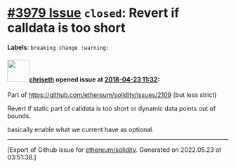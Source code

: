 # [\#3979 Issue](https://github.com/ethereum/solidity/issues/3979) `closed`: Revert if calldata is too short
**Labels**: `breaking change :warning:`


#### <img src="https://avatars.githubusercontent.com/u/9073706?v=4" width="50">[chriseth](https://github.com/chriseth) opened issue at [2018-04-23 11:32](https://github.com/ethereum/solidity/issues/3979):

Part of https://github.com/ethereum/solidity/issues/2109 (but less strict)

Revert if static part of calldata is too short or dynamic data points out of bounds.

 basically enable what we current have as optional.




-------------------------------------------------------------------------------



[Export of Github issue for [ethereum/solidity](https://github.com/ethereum/solidity). Generated on 2022.05.23 at 03:51:38.]
